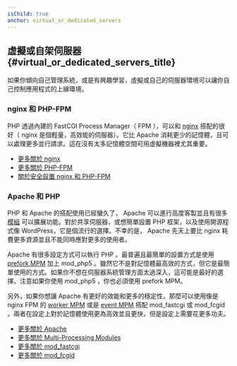 ```yaml
---
isChild: true
anchor: virtual_or_dedicated_servers
---
```


## 虛擬或自架伺服器 {#virtual_or_dedicated_servers_title}

如果你傾向自己管理系統，或是有興趣學習，虛擬或自己的伺服器環境可以讓你自己控制應用程式的上線環境。

### nginx 和 PHP-FPM

PHP 透過內建的 FastCGI Process Manager（ FPM ），可以和 [nginx](http://nginx.org) 搭配的很好（ nginx 是個輕量，高效能的伺服器）。它比 Apache 消耗更少的記憶體，且可以處理更多並行請求。這在沒有太多記憶體空間可用虛擬機器裡尤其重要。

* [更多關於 nginx](http://nginx.org)
* [更多關於 PHP-FPM](http://php.net/manual/en/install.fpm.php)
* [關於安全設置 nginx 和 PHP-FPM](https://nealpoole.com/blog/2011/04/setting-up-php-fastcgi-and-nginx-dont-trust-the-tutorials-check-your-configuration/)

### Apache 和 PHP

PHP 和 Apache 的搭配使用已經蠻久了， Apache 可以進行高度客製並且有很多[模組](http://httpd.apache.org/docs/2.4/mod/) 可以擴展功能。對於共享伺服器，或想簡單設置 PHP 框架，以及使用開源程式像 WordPress，它是個流行的選擇。不幸的是， Apache 先天上要比 nginx 耗費更多資源並且不能同時應對更多的使用者。

Apache 有很多設定方式可以執行 PHP 。最普遍且最簡單的設置方式是使用 [prefork MPM](http://httpd.apache.org/docs/2.4/mod/prefork.html) 加上 mod_php5 。雖然它不是對記憶體最高效的方式，但它是最簡單使用的方式。如果你不想在伺服器系統管理方面太過深入，這可能是最好的選擇。注意如果你使用 mod_php5 ，你也必須使用 prefork MPM。

另外，如果你想讓 Apache 有更好的效能和更多的穩定性，那麼可以使用像是 nginx FPM 的 [worker MPM](http://httpd.apache.org/docs/2.4/mod/worker.html) 或是 [event MPM](http://httpd.apache.org/docs/2.4/mod/event.html) 搭配 mod_fastcgi 或 mod_fcgid 。兩者在設定上對於記憶體使用更為高效並且更快，但是設定上需要花更多功夫。

* [更多關於 Apache](http://httpd.apache.org/)
* [更多關於 Multi-Processing Modules](http://httpd.apache.org/docs/2.4/mod/mpm_common.html)
* [更多關於 mod_fastcgi](http://www.fastcgi.com/mod_fastcgi/docs/mod_fastcgi.html)
* [更多關於 mod_fcgid](http://httpd.apache.org/mod_fcgid/)